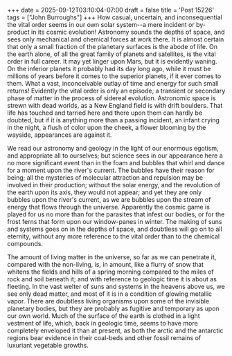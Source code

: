 +++
date = 2025-09-12T03:10:04-07:00
draft = false
title = 'Post 15226'
tags = ["John Burroughs"]
+++
How casual, uncertain, and inconsequential the vital order seems in our own solar system--a mere incident or by-product in its cosmic evolution! Astronomy sounds the depths of space, and sees only mechanical and chemical forces at work there. It is almost certain that only a small fraction of the planetary surfaces is the abode of life. On the earth alone, of all the great family of planets and satellites, is the vital order in full career. It may yet linger upon Mars, but it is evidently waning. On the inferior planets it probably had its day long ago, while it must be millions of years before it comes to the superior planets, if it ever comes to them. What a vast, inconceivable outlay of time and energy for such small returns! Evidently the vital order is only an episode, a transient or secondary phase of matter in the process of sidereal evolution. Astronomic space is strewn with dead worlds, as a New England field is with drift boulders. That life has touched and tarried here and there upon them can hardly be doubted, but if it is anything more than a passing incident, an infant crying in the night, a flush of color upon the cheek, a flower blooming by the wayside, appearances are against it.

We read our astronomy and geology in the light of our enormous egotism, and appropriate all to ourselves; but science sees in our appearance here a no more significant event than in the foam and bubbles that whirl and dance for a moment upon the river's current. The bubbles have their reason for being; all the mysteries of molecular attraction and repulsion may be involved in their production; without the solar energy, and the revolution of the earth upon its axis, they would not appear; and yet they are only bubbles upon the river's current, as we are bubbles upon the stream of energy that flows through the universe. Apparently the cosmic game is played for us no more than for the parasites that infest our bodies, or for the frost ferns that form upon our window-panes in winter. The making of suns and systems goes on in the depths of space, and doubtless will go on to all eternity, without any more reference to the vital order than to the chemical compounds.

The amount of living matter in the universe, so far as we can penetrate it, compared with the non-living, is, in amount, like a flurry of snow that whitens the fields and hills of a spring morning compared to the miles of rock and soil beneath it; and with reference to geologic time it is about as fleeting. In the vast welter of suns and systems in the heavens above us, we see only dead matter, and most of it is in a condition of glowing metallic vapor. There are doubtless living organisms upon some of the invisible planetary bodies, but they are probably as fugitive and temporary as upon our own world. Much of the surface of the earth is clothed in a light vestment of life, which, back in geologic time, seems to have more completely enveloped it than at present, as both the arctic and the antarctic regions bear evidence in their coal-beds and other fossil remains of luxuriant vegetable growths.
